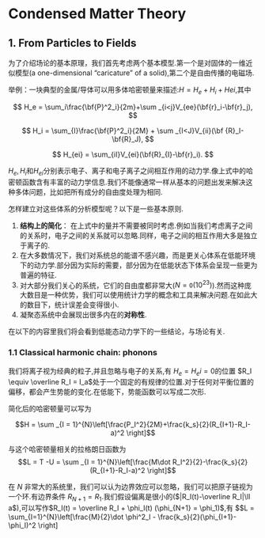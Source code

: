 # Condensed Matter Theory

## 1. From Particles to Fields

为了介绍场论的基本原理，我们首先考虑两个基本模型.第一个是对固体的一维近似模型(a one-dimensional “caricature” of a solid),第二个是自由传播的电磁场.

举例：一块典型的金属/导体可以用多体哈密顿量来描述:$H = H_e+H_i+Hei$,其中

$$
H_e = \sum_i\frac{\bf{P}^2_i}{2m}+\sum _{i<j}V_{ee}(\bf{r}_i-\bf{r}_j),
$$

$$
H_i = \sum_{I}\frac{\bf{P}^2_i}{2M} + \sum _{I<J}V_{ii}(\bf {R}_I-\bf{R}_J),
$$

$$
H_{ei} = \sum_{iI}V_{ei}(\bf{R}_{I}-\bf{r}_i).
$$

$H_e,H_i$和$H_{ei}$分别表示电子、离子和电子离子之间相互作用的动力学.像上式中的哈密顿函数含有丰富的动力学信息.我们不能像通常一样从基本的问题出发来解决这种多体问题，比如把所有成分的自由度处理为相同.

怎样建立对这些体系的分析模型呢？以下是一些基本原则.

1. **结构上的简化**： 在上式中的量并不需要被同时考虑.例如当我们考虑离子之间的关系时，电子之间的关系就可以忽略.同样，电子之间的相互作用大多是独立于离子的.
2. 在大多数情况下，我们对系统总的能谱不感兴趣，而是更关心体系在低能环境下的动力学.部分因为实际的需要，部分因为在低能状态下体系会呈现一些更为普遍的特征.
3. 对大部分我们关心的系统，它们的自由度都非常大($N = \mathtt O (10^{23})$).然而这种庞大数目是一种优势，我们可以使用统计力学的概念和工具来解决问题.在如此大的数目下，统计误差会变得很小.
4. 凝聚态系统中会展现出很多内在的**对称性**.

在以下的内容里我们将会看到低能态动力学下的一些结论，与场论有关.

### 1.1 Classical harmonic chain: phonons

我们将离子视为经典的粒子,并且忽略与电子的关系,有  $H_e = H_ei = 0$的位置 $R_I \equiv \overline R_I = I_a$处于一个固定的有规律的位置.对于任何对平衡位置的偏移，都会产生势能的变化.在低能下，势能函数可以写成二次形.

简化后的哈密顿量可以写为

$$H = \sum _{I = 1}^{N}\left[\frac{P_I^2}{2M}+\frac{k_s}{2}(R_{I+1}-R_I-a)^2 \right]$$

与这个哈密顿量相关的拉格朗日函数为
$$L = T -U = \sum _{I = 1}^{N}\left[\frac{M\dot R_I^2}{2}-\frac{k_s}{2}(R_{I+1}-R_I-a)^2 \right]$$

在 $N$ 非常大的系统里，我们可以认为边界效应可以忽略，我们可以把原子链视为一个环.有边界条件 $R_{N+1}=R_1$.我们假设偏离是很小的($|R_I(t)-\overline R_I|\ll a$),可以写作$R_I(t) = \overline R_I + \phi_I(t) (\phi_{N+1} = \phi_1)$,有
$$L = \sum_{I=1}^{N}\left[\frac{M}{2}\dot \phi^2_I - \frac{k_s}{2}(\phi_{I+1}-\phi_I)^2 \right]